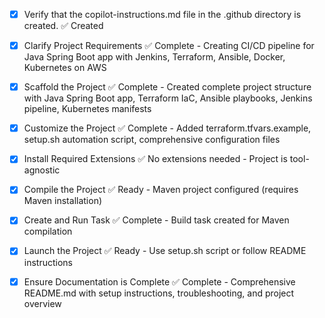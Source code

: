 - [x] Verify that the copilot-instructions.md file in the .github directory is created. ✅ Created

- [x] Clarify Project Requirements ✅ Complete - Creating CI/CD pipeline for Java Spring Boot app with Jenkins, Terraform, Ansible, Docker, Kubernetes on AWS

- [x] Scaffold the Project ✅ Complete - Created complete project structure with Java Spring Boot app, Terraform IaC, Ansible playbooks, Jenkins pipeline, Kubernetes manifests

- [x] Customize the Project ✅ Complete - Added terraform.tfvars.example, setup.sh automation script, comprehensive configuration files

- [x] Install Required Extensions ✅ No extensions needed - Project is tool-agnostic

- [x] Compile the Project ✅ Ready - Maven project configured (requires Maven installation)

- [x] Create and Run Task ✅ Complete - Build task created for Maven compilation

- [x] Launch the Project ✅ Ready - Use setup.sh script or follow README instructions

- [x] Ensure Documentation is Complete ✅ Complete - Comprehensive README.md with setup instructions, troubleshooting, and project overview